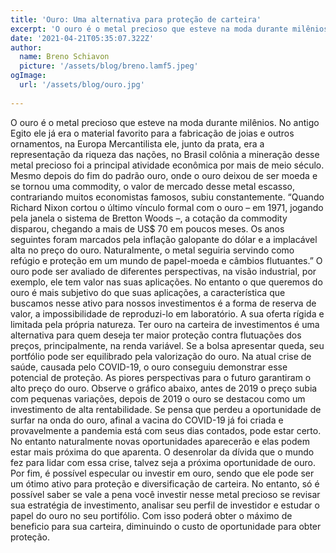 ```yaml
---
title: 'Ouro: Uma alternativa para proteção de carteira'
excerpt: 'O ouro é o metal precioso que esteve na moda durante milênios. No antigo Egito ele já era o material favorito para a fabricação de joias e outros ornamentos, na Europa Mercantilista ele, junto da prata, era a representação da riqueza das nações, no Brasil colônia a mineração desse metal precioso foi a principal atividade econômica por mais de meio século. Mesmo depois do fim do padrão ouro, onde o ouro deixou de ser moeda e se tornou uma commodity, o valor de mercado desse metal escasso, contrariando muitos economistas famosos, subiu constantemente.'
date: '2021-04-21T05:35:07.322Z'
author:
  name: Breno Schiavon
  picture: '/assets/blog/breno.lamf5.jpeg'
ogImage:
  url: '/assets/blog/ouro.jpg'
  
---
```


O ouro é o metal precioso que esteve na moda durante milênios. No antigo Egito ele já era o material favorito para a fabricação de joias e outros ornamentos, na Europa Mercantilista ele, junto da prata, era a representação da riqueza das nações, no Brasil colônia a mineração desse metal precioso foi a principal atividade econômica por mais de meio século. Mesmo depois do fim do padrão ouro, onde o ouro deixou de ser moeda e se tornou uma commodity, o valor de mercado desse metal escasso, contrariando muitos economistas famosos, subiu constantemente.
“Quando Richard Nixon cortou o último vínculo formal com o ouro – em 1971, jogando pela janela o sistema de Bretton Woods –, a cotação da commodity disparou, chegando a mais de US$ 70 em poucos meses. Os anos seguintes foram marcados pela inflação galopante do dólar e a implacável alta no preço do ouro. Naturalmente, o metal seguiria servindo como refúgio e proteção em um mundo de papel-moeda e câmbios flutuantes.”
O ouro pode ser avaliado de diferentes perspectivas, na visão industrial, por exemplo, ele tem valor nas suas aplicações. No entanto o que queremos do ouro é mais subjetivo do que suas aplicações, a característica que buscamos nesse ativo para nossos investimentos é a forma de reserva de valor, a impossibilidade de reproduzi-lo em laboratório. A sua oferta rígida e limitada pela própria natureza.
Ter ouro na carteira de investimentos é uma alternativa para quem deseja ter maior proteção contra flutuações dos preços, principalmente, na renda variável. Se a bolsa apresentar queda, seu portfólio pode ser equilibrado pela valorização do ouro.
Na atual crise de saúde, causada pelo COVID-19, o ouro conseguiu demonstrar esse potencial de proteção. As piores perspectivas para o futuro garantiram o alto preço do ouro. Observe o gráfico abaixo, antes de 2019 o preço subia com pequenas variações, depois de 2019 o ouro se destacou como um investimento de alta rentabilidade.
Se pensa que perdeu a oportunidade de surfar na onda do ouro, afinal a vacina do COVID-19 já foi criada e provavelmente a pandemia está com seus dias contados, pode estar certo. No entanto naturalmente novas oportunidades aparecerão e elas podem estar mais próxima do que aparenta. O desenrolar da dívida que o mundo fez para lidar com essa crise, talvez seja a próxima oportunidade de ouro.
Por fim, é possível especular ou investir em ouro, sendo que ele pode ser um ótimo ativo para proteção e diversificação de carteira. No entanto, só é possível saber se vale a pena você investir nesse metal precioso se revisar sua estratégia de investimento, analisar seu perfil de investidor e estudar o papel do ouro no seu portifólio. Com isso poderá obter o máximo de beneficio para sua carteira, diminuindo o custo de oportunidade para obter proteção. 
